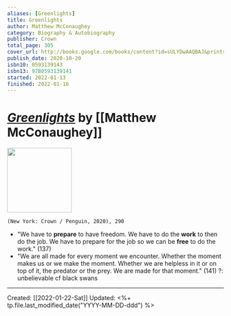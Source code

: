 ```yaml
---
aliases: [Greenlights]
title: Greenlights
author: Matthew McConaughey
category: Biography & Autobiography
publisher: Crown
total_page: 305
cover_url: http://books.google.com/books/content?id=sULYDwAAQBAJ&printsec=frontcover&img=1&zoom=1&edge=curl&source=gbs_api
publish_date: 2020-10-20
isbn10: 0593139143
isbn13: 9780593139141
started: 2022-01-13
finished: 2022-01-16
---
```

# [*Greenlights*](https://www.penguinrandomhouse.com/books/635407/greenlights-by-matthew-mcconaughey/) by [[Matthew McConaughey]]

<img src="https://images2.penguinrandomhouse.com/cover/9780593139134" width=150>

`(New York: Crown / Penguin, 2020), 290`

- "We have to **prepare** to have freedom. We have to do the **work** to then do the job. We have to prepare for the job so we can be **free** to do the work." (137)
- "We are all made for every moment we encounter. Whether the moment makes us or we make the moment. Whether we are helpless in it or on top of it, the predator or the prey. We are made for that moment." (141)
?: unbelievable cf black swans

---
Created: [[2022-01-22-Sat]]
Updated: <%+ tp.file.last_modified_date("YYYY-MM-DD-ddd") %>

